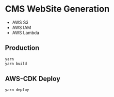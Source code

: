 # CMS WebSite Generation

* AWS S3
* AWS IAM
* AWS Lambda

## Production

```bash
yarn
yarn build
```

## AWS-CDK Deploy

```bash
yarn deploy
```